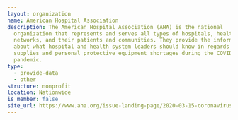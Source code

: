 ```yaml
---
layout: organization
name: American Hospital Association
description: The American Hospital Association (AHA) is the national
  organization that represents and serves all types of hospitals, health care
  networks, and their patients and communities. They provide the information
  about what hospital and health system leaders should know in regards to
  supplies and personal protective equipment shortages during the COVID-19
  pandemic.
type:
  - provide-data
  - other
structure: nonprofit
location: Nationwide
is_member: false
site_url: https://www.aha.org/issue-landing-page/2020-03-15-coronavirus-covid-19-supplies-and-personal-protective-equipment-ppe
---
```

